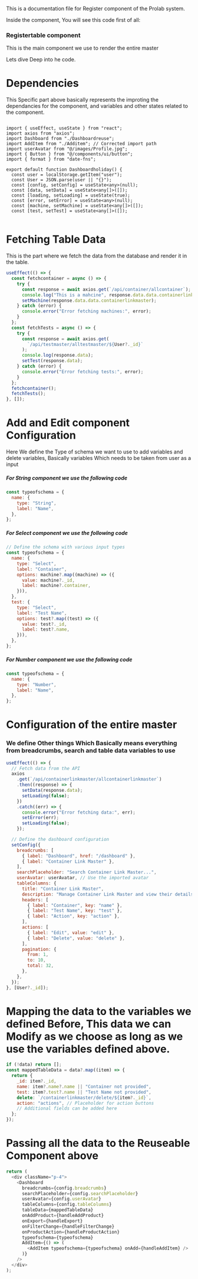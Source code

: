 This is a documentation file for Register component of the Prolab system.

Inside the component, You will see this code first of all:

### Registertable component

<p>This is the main component we use to render the entire master </p>

<p>Lets dive Deep into he code. </p>

# Dependencies

<p>This Specific part above basically represents the improting the dependancies for the component, and variables and other states related to the component.
</p>

```
 
import { useEffect, useState } from "react";
import axios from "axios";
import Dashboard from "./Dashboardreuse";
import AddItem from "./Additem"; // Corrected import path
import userAvatar from "@/images/Profile.jpg";
import { Button } from "@/components/ui/button";
import { format } from "date-fns";

export default function Dashboardholiday() {
  const user = localStorage.getItem("user");
  const User = JSON.parse(user || "{}");
  const [config, setConfig] = useState<any>(null);
  const [data, setData] = useState<any[]>([]);
  const [loading, setLoading] = useState(true);
  const [error, setError] = useState<any>(null);
  const [machine, setMachine] = useState<any[]>([]);
  const [test, setTest] = useState<any[]>([]);


```
 
# Fetching Table Data
 
<p>This is the part where we fetch the data from the database and render it in the table.</p>

```js
useEffect(() => {
  const fetchcontainer = async () => {
    try {
      const response = await axios.get(`/api/container/allcontainer`);
      console.log("This is a mahcine", response.data.data.containerlinkmaster);
      setMachine(response.data.data.containerlinkmaster);
    } catch (error) {
      console.error("Error fetching machines:", error);
    }
  };
  const fetchTests = async () => {
    try {
      const response = await axios.get(
        `/api/testmaster/alltestmaster/${User?._id}`
      );
      console.log(response.data);
      setTest(response.data);
    } catch (error) {
      console.error("Error fetching tests:", error);
    }
  };
  fetchcontainer();
  fetchTests();
}, []);
```

# Add and Edit component Configuration

<!-- <h1> This is orcastration Part of config</h1>
<br>

<p>This component basically records the configurations of the component, Fancy way of saying what would be my variable names and how will they be labled and which parts need to me rendered, As only part which is specified will be rendered.</p>

<p> For below code we define the variables we will be using in the table.</p> -->

<span>Here We define the Type of schema we want to use to add variables and delete variables, Basically variables Which needs to be taken from user as a input</span>

<h5> For String component we use the following code</h5>

```js
const typeofschema = {
  name: {
    type: "String",
    label: "Name",
  },
};
```

<h5> For Select component we use the following code</h5>

```js
// Define the schema with various input types
const typeofschema = {
  name: {
    type: "Select",
    label: "Container",
    options: machine?.map((machine) => ({
      value: machine?._id,
      label: machine?.container,
    })),
  },
  test: {
    type: "Select",
    label: "Test Name",
    options: test?.map((test) => ({
      value: test?._id,
      label: test?.name,
    })),
  },
};
```

 <h5> For Number component we use the following code</h5>

```js
const typeofschema = {
  name: {
    type: "Number",
    label: "Name",
  },
};
```

# Configuration of the entire master

<h3> We define Other things Which Basically means everything from breadcrumbs, search and table data variables to use</h3>

```js
useEffect(() => {
  // Fetch data from the API
  axios
    .get(`/api/containerlinkmaster/allcontainerlinkmaster`)
    .then((response) => {
      setData(response.data);
      setLoading(false);
    })
    .catch((err) => {
      console.error("Error fetching data:", err);
      setError(err);
      setLoading(false);
    });

  // Define the dashboard configuration
  setConfig({
    breadcrumbs: [
      { label: "Dashboard", href: "/dashboard" },
      { label: "Container Link Master" },
    ],
    searchPlaceholder: "Search Container Link Master...",
    userAvatar: userAvatar, // Use the imported avatar
    tableColumns: {
      title: "Container Link Master",
      description: "Manage Container Link Master and view their details.",
      headers: [
        { label: "Container", key: "name" },
        { label: "Test Name", key: "test" },
        { label: "Action", key: "action" },
      ],
      actions: [
        { label: "Edit", value: "edit" },
        { label: "Delete", value: "delete" },
      ],
      pagination: {
        from: 1,
        to: 10,
        total: 32,
      },
    },
  });
}, [User?._id]);
```

# Mapping the data to the variables we defined Before, This data we can Modify as we choose as long as we use the variables defined above.

```js
if (!data) return [];
const mappedTableData = data?.map((item) => {
  return {
    _id: item?._id,
    name: item?.name?.name || "Container not provided",
    test: item?.test?.name || "Test Name not provided",
    delete: `/containerlinkmaster/delete/${item?._id}`,
    action: "actions", // Placeholder for action buttons
    // Additional fields can be added here
  };
});
```

# Passing all the data to the Reuseable Component above

```js
return (
  <div className="p-4">
    <Dashboard
      breadcrumbs={config.breadcrumbs}
      searchPlaceholder={config.searchPlaceholder}
      userAvatar={config.userAvatar}
      tableColumns={config.tableColumns}
      tableData={mappedTableData}
      onAddProduct={handleAddProduct}
      onExport={handleExport}
      onFilterChange={handleFilterChange}
      onProductAction={handleProductAction}
      typeofschema={typeofschema}
      AddItem={() => (
        <AddItem typeofschema={typeofschema} onAdd={handleAddItem} />
      )}
    />
  </div>
);
```
